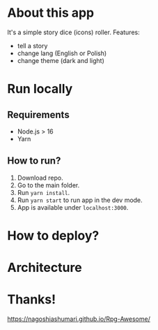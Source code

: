 # About this app
It's a simple story dice (icons) roller.
Features:
- tell a story
- change lang (English or Polish)
- change theme (dark and light)

# Run locally
## Requirements
- Node.js > 16
- Yarn
## How to run?
1. Download repo.
2. Go to the main folder.
3. Run `yarn install`.
4. Run `yarn start` to run app in the dev mode.
5. App is available under `localhost:3000`.

# How to deploy?

# Architecture

# Thanks!
https://nagoshiashumari.github.io/Rpg-Awesome/
